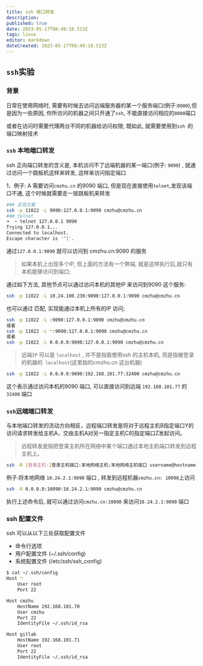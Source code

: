 ```yaml
---
title: ssh 端口转发
description: 
published: true
date: 2023-05-17T08:49:18.513Z
tags: linux
editor: markdown
dateCreated: 2023-05-17T08:49:18.513Z
---
```


## `ssh`实验

### 背景

日常在使用网络时, 需要有时候去访问远端服务器的某一个服务端口(例子:`8080`),但是因为一些原因, 你所访问的机器之间只开通了`ssh`, 不能直接访问相应的`8080`端口

或者在访问时需要代理两台不同的机器给访问权限; 既如此, 就需要使用到`ssh `的端口映射技术

### `ssh` 本地端口转发

ssh 正向端口转发的含义是, 本机访问不了远端机器的某一端口(例子:	`9090`) , 就通过访问一个跳板机这样来转发, 这样来访问指定端口

1、例子: A 需要访问`cmzhu.cn` 的9090 端口, 但是现在直接使用`telnet`,发现该端口不通, 这个时候就需要走一层跳板机来转发

```bash
### 实现方案
ssh -p 11022 -L 9090:127.0.0.1:9090 cmzhu@cmzhu.cn 
### telnet
➜  ~ telnet 127.0.0.1 9090
Trying 127.0.0.1...
Connected to localhost.
Escape character is '^]'.
```

 通过`127.0.0.1:9090` 就可以访问到 cmzhu.cn:9090 的服务

>  如果本机上出现多个IP, 但上面的方法有一个弊端, 就是这样执行后,就只有本机能够访问到端口;



通过如下方法, 其他节点可以通过访问本机的其他IP 来访问到9090 这个服务:

```bash
ssh -p 11022 -L 10.24.100.230:9090:127.0.0.1:9090 cmzhu@cmzhu.cn 
```

也可以通过 匹配, 实现能通过本机上所有的IP 访问;

```bash
ssh -p 11022 -L :9090:127.0.0.1:9090 cmzhu@cmzhu.cn 
或者
ssh -p 11022 -L *:9090:127.0.0.1:9090 cmzhu@cmzhu.cn 
或者
ssh -p 11022 -L 0.0.0.0:9090:127.0.0.1:9090 cmzhu@cmzhu.cn 
```

> [本机的IP]:通过本机访问的`port`:远端`IP`:需要跳转到的`port`
>
> 远端`IP` 可以是 `localhost` , 并不是指我使用ssh 的主机本机, 而是指被登录的机器的` localhost`(这里指的cmzhu.cn 这台机器)

```bash
ssh -p 11022 -L 0.0.0.0:9090:192.168.101.77:32400 cmzhu@cmzhu.cn 
```

这个表示通过访问本机的9090 端口, 可以直接访问到远端 `192.168.101.77` 的`32400` 端口

### `ssh`远端端口转发

与本地端口转发的流动方向相反，远程端口转发是将对于远程主机B指定端口Y的访问请求转发给主机A，交由主机A对另一指定主机C的指定端口Z发起访问。

> 远程转发是指把登录主机所在网络中某个端口通过本地主机端口转发到远程主机上。

```bash
ssh -R [登录主机:]登录主机端口:本地网络主机:本地网络主机端口 username@hostname
```

例子:将本地网络 `10.24.2.1:9090` 端口 , 转发到远程机器`cmzhu.cn: 10090`上访问

```bash
ssh -R 0.0.0.0:10090:10.24.2.1:9090 cmzhu@cmzhu.cn
```

执行上述命令后, 就可以通过访问`cmzhu.cn:10090` 来访问`10.24.2.1:9090` 端口

### ssh 配置文件

ssh 可以从以下三处获取配置文件

- 命令行选项
- 用户配置文件 (~/.ssh/config)
- 系统配置文件 (/etc/ssh/ssh_config)

```bash
$ cat ~/.ssh/config
Host *
    User root
    Port 22

Host cmzhu
    HostName 192.168.101.70
    User cmzhu
    Port 22
    IdentityFile ~/.ssh/id_rsa

Host gitlab
    HostName 192.168.101.71
    User root
    Port 22
    IdentityFile ~/.ssh/id_rsa
```






